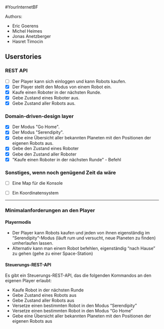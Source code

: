 #YourInternetBF

Authors:
- Eric Goerens
- Michel Heimes
- Jonas Anetzberger
- Hasret Timocin


## Userstories
### REST API
- [ ] Der Player kann sich einloggen und kann Robots kaufen.
- [x] Der Player stellt den Modus von einem Robot ein.
- [x] Kaufe einen Roboter in der nächsten Runde.
- [x] Gebe Zustand eines Roboter aus.
- [x] Gebe Zustand aller Robots aus.

### Domain-driven-design layer
- [x] Der Modus "Go Home".
- [x] Der Modus "Serendipity".
- [x] Gebe eine Übersicht aller bekannten Planeten mit den Positionen der eigenen Robots aus.
- [x] Gebe den Zustand eines Roboter
- [x] Gebe den Zustand aller Roboter
- [x] "Kaufe einen Roboter in der nächsten Runde" - Befehl

### Sonstiges, wenn noch genügend Zeit da wäre
- [ ] Eine Map für die Konsole
- [ ] Ein Koordinatensystem


---

### Minimalanforderungen an den Player
#### Playermodis
- Der Player kann Robots kaufen und jeden von ihnen eigenständig im “Serendipity”-Modus (läuft rum und versucht, neue Planeten zu finden) umherlaufen lassen.
- Alternativ kann man einem Robot befehlen, eigenständig “nach Hause” zu gehen (gehe zu einer Space-Station)

#### Steuerungs-REST-API
Es gibt ein Steuerungs-REST-API, das die folgenden Kommandos an den eigenen Player erlaubt:
- Kaufe Robot in der nächsten Runde
- Gebe Zustand eines Robots aus
- Gebe Zustand aller Robots aus
- Versetze einen bestimmten Robot in den Modus “Serendipity”
- Versetze einen bestimmten Robot in den Modus “Go Home”
- Gebe eine Übersicht aller bekannten Planeten mit den Positionen der eigenen Robots aus
